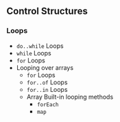 ## Control Structures
### Loops
* `do..while` Loops
* `while` Loops
* `for` Loops
* Looping over arrays
  * `for` Loops
  * `for..of` Loops
  * `for..in` Loops
  * Array Built-in looping methods
    * `forEach`
    * `map`
